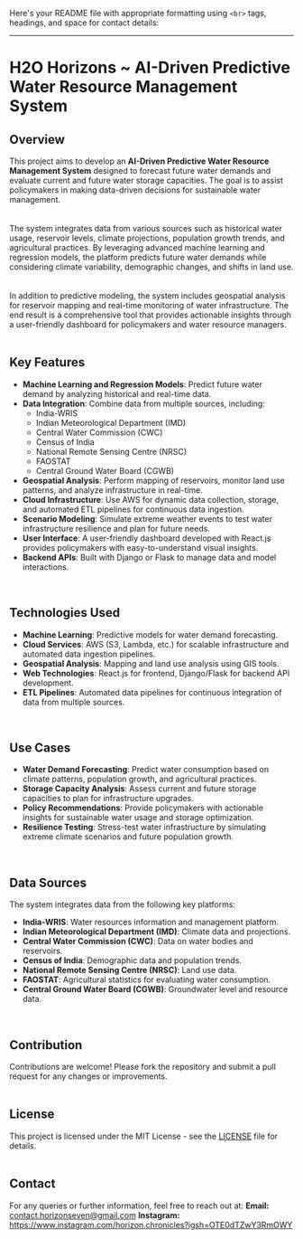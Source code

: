 Here's your README file with appropriate formatting using `<br>` tags, headings, and space for contact details:

---

# H2O Horizons ~ AI-Driven Predictive Water Resource Management System

## Overview  
This project aims to develop an **AI-Driven Predictive Water Resource Management System** designed to forecast future water demands and evaluate current and future water storage capacities. The goal is to assist policymakers in making data-driven decisions for sustainable water management.  
<br>  
The system integrates data from various sources such as historical water usage, reservoir levels, climate projections, population growth trends, and agricultural practices. By leveraging advanced machine learning and regression models, the platform predicts future water demands while considering climate variability, demographic changes, and shifts in land use.  
<br>  
In addition to predictive modeling, the system includes geospatial analysis for reservoir mapping and real-time monitoring of water infrastructure. The end result is a comprehensive tool that provides actionable insights through a user-friendly dashboard for policymakers and water resource managers.  
<br>

## Key Features  
- **Machine Learning and Regression Models**: Predict future water demand by analyzing historical and real-time data.  
- **Data Integration**: Combine data from multiple sources, including:
  - India-WRIS  
  - Indian Meteorological Department (IMD)  
  - Central Water Commission (CWC)  
  - Census of India  
  - National Remote Sensing Centre (NRSC)  
  - FAOSTAT  
  - Central Ground Water Board (CGWB)  
- **Geospatial Analysis**: Perform mapping of reservoirs, monitor land use patterns, and analyze infrastructure in real-time.  
- **Cloud Infrastructure**: Use AWS for dynamic data collection, storage, and automated ETL pipelines for continuous data ingestion.  
- **Scenario Modeling**: Simulate extreme weather events to test water infrastructure resilience and plan for future needs.  
- **User Interface**: A user-friendly dashboard developed with React.js provides policymakers with easy-to-understand visual insights.  
- **Backend APIs**: Built with Django or Flask to manage data and model interactions.  
<br>

## Technologies Used  
- **Machine Learning**: Predictive models for water demand forecasting.  
- **Cloud Services**: AWS (S3, Lambda, etc.) for scalable infrastructure and automated data ingestion pipelines.  
- **Geospatial Analysis**: Mapping and land use analysis using GIS tools.  
- **Web Technologies**: React.js for frontend, Django/Flask for backend API development.  
- **ETL Pipelines**: Automated data pipelines for continuous integration of data from multiple sources.  
<br>

## Use Cases  
- **Water Demand Forecasting**: Predict water consumption based on climate patterns, population growth, and agricultural practices.  
- **Storage Capacity Analysis**: Assess current and future storage capacities to plan for infrastructure upgrades.  
- **Policy Recommendations**: Provide policymakers with actionable insights for sustainable water usage and storage optimization.  
- **Resilience Testing**: Stress-test water infrastructure by simulating extreme climate scenarios and future population growth.  
<br>

## Data Sources  
The system integrates data from the following key platforms:  
- **India-WRIS**: Water resources information and management platform.  
- **Indian Meteorological Department (IMD)**: Climate data and projections.  
- **Central Water Commission (CWC)**: Data on water bodies and reservoirs.  
- **Census of India**: Demographic data and population trends.  
- **National Remote Sensing Centre (NRSC)**: Land use data.  
- **FAOSTAT**: Agricultural statistics for evaluating water consumption.  
- **Central Ground Water Board (CGWB)**: Groundwater level and resource data.  
<br>

## Contribution  
Contributions are welcome! Please fork the repository and submit a pull request for any changes or improvements.  
<br>

## License  
This project is licensed under the MIT License - see the [LICENSE](LICENSE) file for details.  
<br>

## Contact
For any queries or further information, feel free to reach out at:
**Email:** contact.horizonseven@gmail.com
**Instagram:** https://www.instagram.com/horizon.chronicles?igsh=OTE0dTZwY3RmOWY
